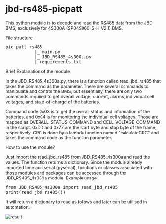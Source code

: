 # jbd-rs485-picpatt
This python module is to decode and read the RS485 data from the JBD BMS, exclusively for 4S300A (SP04S060-S-H V2.1) BMS. 

File structure 



<pre>
pic-patt-rs485
           |_ main.py
           |_ JBD_RS485_4s300a.py
           |_requirements.txt   
</pre>
           



Brief Explanation of the module

In the JBD_RS485_4s300a.py, there is a function called read_jbd_rs485 that takes the command as the parameter. There are several commands to manipulate and control the BMS, but essentially, there are only two commands required to get overall voltage, current, alarms, individual cell voltages, and state-of-charge of the batteries. 

Command code 0x03 is to get the overall status and information of the batteries, and 0x04 is for monitoring the individual cell voltages. Those are mapped as OVERALL_STATUS_COMMAND and CELL_VOLTAGE_COMMAND in the script. 0xDD and 0x77 are the start byte and stop byte of the frame, respectively. CRC is done by a lambda function named "calculateCRC" and takes the command code as the function parameter. 

How to use the module? 

Just import the read_jbd_rs485 from JBD_RS485_4s300a and read the values. The function returns a dictionary. Since the module already imported time and serial (pyserial), functions or classes associated with those modules and packages can be accessed through the JBD_RS485_4s300a module. Example usage 

<pre>
from JBD_RS485_4s300a import read_jbd_rs485
print(read_jbd_rs485())
</pre>

It will return a dictionary to read as follows and later can be utilised in automation. 

![result](https://github.com/user-attachments/assets/8abf0042-a6ce-4073-8f71-be2da25a1529)
